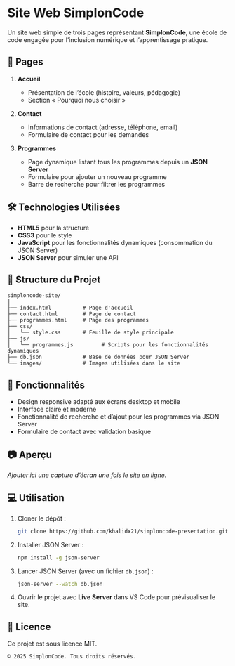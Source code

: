 # Site Web SimplonCode

Un site web simple de trois pages représentant **SimplonCode**, une école de code engagée pour l’inclusion numérique et l’apprentissage pratique.

## 📌 Pages

1. **Accueil**

    - Présentation de l’école (histoire, valeurs, pédagogie)
    - Section « Pourquoi nous choisir »

2. **Contact**

    - Informations de contact (adresse, téléphone, email)
    - Formulaire de contact pour les demandes

3. **Programmes**

    - Page dynamique listant tous les programmes depuis un **JSON Server**
    - Formulaire pour ajouter un nouveau programme
    - Barre de recherche pour filtrer les programmes

## 🛠️ Technologies Utilisées

-   **HTML5** pour la structure
-   **CSS3** pour le style
-   **JavaScript** pour les fonctionnalités dynamiques (consommation du JSON Server)
-   **JSON Server** pour simuler une API

## 📂 Structure du Projet

```
simploncode-site/
│
├── index.html          # Page d'accueil
├── contact.html        # Page de contact
├── programmes.html     # Page des programmes
├── css/
│   └── style.css       # Feuille de style principale
├── js/
│   └── programmes.js         # Scripts pour les fonctionnalités dynamiques
├── db.json             # Base de données pour JSON Server
└── images/             # Images utilisées dans le site
```

## 🚀 Fonctionnalités

-   Design responsive adapté aux écrans desktop et mobile
-   Interface claire et moderne
-   Fonctionnalité de recherche et d’ajout pour les programmes via JSON Server
-   Formulaire de contact avec validation basique

## 📷 Aperçu

_Ajouter ici une capture d’écran une fois le site en ligne._

## 💻 Utilisation

1. Cloner le dépôt :

    ```bash
    git clone https://github.com/khalidx21/simploncode-presentation.git
    ```

2. Installer JSON Server :

    ```bash
    npm install -g json-server
    ```

3. Lancer JSON Server (avec un fichier `db.json`) :

    ```bash
    json-server --watch db.json
    ```

4. Ouvrir le projet avec **Live Server** dans VS Code pour prévisualiser le site.

## 📜 Licence

Ce projet est sous licence MIT.

```
© 2025 SimplonCode. Tous droits réservés.
```
